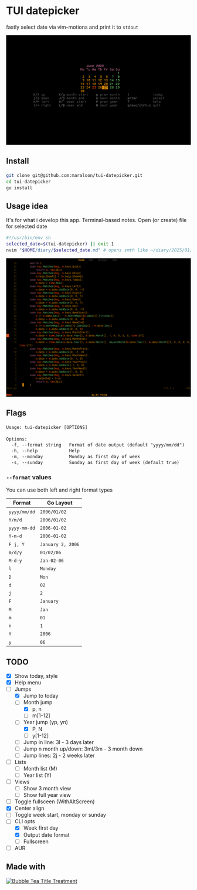 # TUI datepicker

fastly select date via vim-motions and print it to `stdout`

![showcase](readme/preview.png) 

## Install

```bash
git clone git@github.com:maraloon/tui-datepicker.git
cd tui-datepicker
go install
```

## Usage idea

It's for what i develop this app. Terminal-based notes. Open (or create) file for selected date

```bash
#!/usr/bin/env sh
selected_date=$(tui-datepicker) || exit 1
nvim "$HOME/diary/$selected_date.md" # opens smth like ~/diary/2025/01/15.md
```

![usage](readme/usage.gif) 

## Flags

```
Usage: tui-datepicker [OPTIONS]

Options:
  -f, --format string   Format of date output (default "yyyy/mm/dd")
  -h, --help            Help
  -m, --monday          Monday as first day of week
  -s, --sunday          Sunday as first day of week (default true)
```

### `--format` values

You can use both left and right format types


|   Format     | Go Layout         |
|--------------|-------------------|
| `yyyy/mm/dd` | `2006/01/02`      |
| `Y/m/d`      | `2006/01/02`      |
| `yyyy-mm-dd` | `2006-01-02`      |
| `Y-m-d`      | `2006-01-02`      |
| `F j, Y`     | `January 2, 2006` |
| `m/d/y`      | `01/02/06`        |
| `M-d-y`      | `Jan-02-06`       |
| `l`          | `Monday`          |
| `D`          | `Mon`             |
| `d`          | `02`              |
| `j`          | `2`               |
| `F`          | `January`         |
| `M`          | `Jan`             |
| `m`          | `01`              |
| `n`          | `1`               |
| `Y`          | `2006`            |
| `y`          | `06`              |


## TODO

- [x] Show today, style
- [x] Help menu
- [ ] Jumps
    - [x] Jump to today
    - [ ] Month jump
        - [x] p, n
        - [ ] m[1-12]<cr>
    - [ ] Year jump (yp, yn)
        - [x] P, N
        - [ ] y[1-12]<cr>
    - [ ] Jump in line: 3l - 3 days later
    - [ ] Jump n month up/down: 3ml/3m<down> - 3 month down 
    - [ ] Jump lines: 2j - 2 weeks later
- [ ] Lists
    - [ ] Month list (M)
    - [ ] Year list (Y)
- [ ] Views
    - [ ] Show 3 month view
    - [ ] Show full year view
- [ ] Toggle fullsceen (WithAltScreen)
- [x] Center align
- [ ] Toggle week start, monday or sunday
- [ ] CLI opts
    - [x] Week first day
    - [x] Output date format 
    - [ ] Fullscreen
- [ ] AUR

## Made with

<p><a href="https://stuff.charm.sh/bubbletea/bubbletea-4k.png"><img src="https://github.com/charmbracelet/bubbletea/assets/25087/108d4fdb-d554-4910-abed-2a5f5586a60e" width="313" alt="Bubble Tea Title Treatment"></a></p>
